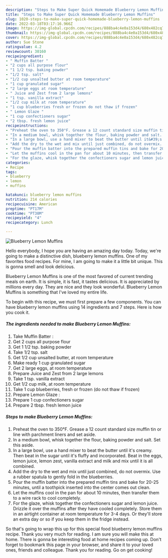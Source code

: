 ```yaml
---
description: "Steps to Make Super Quick Homemade Blueberry Lemon Muffins"
title: "Steps to Make Super Quick Homemade Blueberry Lemon Muffins"
slug: 1020-steps-to-make-super-quick-homemade-blueberry-lemon-muffins
date: 2022-03-18T03:17:16.966Z
image: https://img-global.cpcdn.com/recipes/888ba4c4e0a153d4/680x482cq70/blueberry-lemon-muffins-recipe-main-photo.jpg
thumbnail: https://img-global.cpcdn.com/recipes/888ba4c4e0a153d4/680x482cq70/blueberry-lemon-muffins-recipe-main-photo.jpg
cover: https://img-global.cpcdn.com/recipes/888ba4c4e0a153d4/680x482cq70/blueberry-lemon-muffins-recipe-main-photo.jpg
author: Sue Stone
ratingvalue: 4.2
reviewcount: 30160
recipeingredient:
- " Muffin Batter "
- "2 cups all purpose flour"
- "1 1/2 tsp. baking powder"
- "1/2 tsp. salt"
- "1/2 cup unsalted butter at room temperature"
- "1 cup granulated sugar"
- "2 large eggs at room temperature"
- " Juice and Zest from 2 large lemons"
- "1 tsp. vanilla extract"
- "1/2 cup milk at room temperature"
- "1 cup blueberries fresh or frozen do not thaw if frozen"
- " Lemon Glaze "
- "1 cup confectioners sugar"
- "2 tbsp. fresh lemon juice"
recipeinstructions:
- "Preheat the oven to 350°F. Grease a 12 count standard size muffin tin or line with parchment liners and set aside."
- "In a medium bowl, whisk together the flour, baking powder and salt. Set this aside."
- "In a large bowl, use a hand mixer to beat the butter until it&#39;s creamy. Then beat in the sugar until it&#39;s fluffy and incorporated. Beat in the eggs, lemon juice, lemon zest, vanilla extract and milk and mix until it is all combined."
- "Add the dry to the wet and mix until just combined, do not overmix. Use a rubber spatula to gently fold in the blueberries."
- "Pour the muffin batter into the prepared muffin tins and bake for 20-25 minutes, until a toothpick inserted into the center comes out clean."
- "Let the muffins cool in the pan for about 10 minutes, then transfer them to a wire rack to cool completely."
- "For the glaze, whisk together the confectioners sugar and lemon juice. Drizzle it over the muffins after they have cooled completely. Store them in an airtight container at room temperature for 3-4 days. Or they&#39;ll store an extra day or so if you keep them in the fridge instead."
categories:
- Recipe
tags:
- blueberry
- lemon
- muffins

katakunci: blueberry lemon muffins 
nutrition: 214 calories
recipecuisine: American
preptime: "PT17M"
cooktime: "PT30M"
recipeyield: "4"
recipecategory: Lunch

---
```



![Blueberry Lemon Muffins](https://img-global.cpcdn.com/recipes/888ba4c4e0a153d4/680x482cq70/blueberry-lemon-muffins-recipe-main-photo.jpg)

Hello everybody, I hope you are having an amazing day today. Today, we're going to make a distinctive dish, blueberry lemon muffins. One of my favorites food recipes. For mine, I am going to make it a little bit unique. This is gonna smell and look delicious.



Blueberry Lemon Muffins is one of the most favored of current trending meals on earth. It is simple, it is fast, it tastes delicious. It is appreciated by millions every day. They are nice and they look wonderful. Blueberry Lemon Muffins is something that I've loved my entire life.


To begin with this recipe, we must first prepare a few components. You can have blueberry lemon muffins using 14 ingredients and 7 steps. Here is how you cook it.

<!--inarticleads1-->

##### The ingredients needed to make Blueberry Lemon Muffins:

1. Take  Muffin Batter :
1. Get 2 cups all purpose flour
1. Get 1 1/2 tsp. baking powder
1. Take 1/2 tsp. salt
1. Get 1/2 cup unsalted butter, at room temperature
1. Make ready 1 cup granulated sugar
1. Get 2 large eggs, at room temperature
1. Prepare  Juice and Zest from 2 large lemons
1. Take 1 tsp. vanilla extract
1. Get 1/2 cup milk, at room temperature
1. Take 1 cup blueberries, fresh or frozen (do not thaw if frozen)
1. Prepare  Lemon Glaze :
1. Prepare 1 cup confectioners sugar
1. Prepare 2 tbsp. fresh lemon juice




<!--inarticleads2-->

##### Steps to make Blueberry Lemon Muffins:

1. Preheat the oven to 350°F. Grease a 12 count standard size muffin tin or line with parchment liners and set aside.
1. In a medium bowl, whisk together the flour, baking powder and salt. Set this aside.
1. In a large bowl, use a hand mixer to beat the butter until it&#39;s creamy. Then beat in the sugar until it&#39;s fluffy and incorporated. Beat in the eggs, lemon juice, lemon zest, vanilla extract and milk and mix until it is all combined.
1. Add the dry to the wet and mix until just combined, do not overmix. Use a rubber spatula to gently fold in the blueberries.
1. Pour the muffin batter into the prepared muffin tins and bake for 20-25 minutes, until a toothpick inserted into the center comes out clean.
1. Let the muffins cool in the pan for about 10 minutes, then transfer them to a wire rack to cool completely.
1. For the glaze, whisk together the confectioners sugar and lemon juice. Drizzle it over the muffins after they have cooled completely. Store them in an airtight container at room temperature for 3-4 days. Or they&#39;ll store an extra day or so if you keep them in the fridge instead.




So that's going to wrap this up for this special food blueberry lemon muffins recipe. Thank you very much for reading. I am sure you will make this at home. There is gonna be interesting food at home recipes coming up. Don't forget to bookmark this page in your browser, and share it to your loved ones, friends and colleague. Thank you for reading. Go on get cooking!
